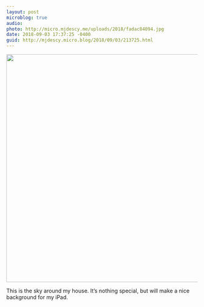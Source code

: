 ```yaml
---
layout: post
microblog: true
audio: 
photo: http://micro.mjdescy.me/uploads/2018/fadac84094.jpg
date: 2018-09-03 17:37:25 -0400
guid: http://mjdescy.micro.blog/2018/09/03/213725.html
---
```

<a href="http://micro.mjdescy.me/uploads/2018/fadac84094.jpg"><img src="http://micro.mjdescy.me/uploads/2018/fadac84094.jpg" width="600" height="450" style="height: auto;" class="sunlit_image" /></a>

This is the sky around my house. It’s nothing special, but will make a nice background for my iPad.

